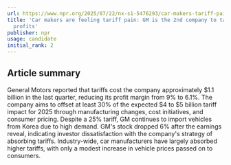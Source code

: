 ```yaml
---
url: https://www.npr.org/2025/07/22/nx-s1-5476293/car-makers-tariff-pain-general-motors-profits
title: 'Car makers are feeling tariff pain: GM is the 2nd company to take a hit to
  profits'
publisher: npr
usage: candidate
initial_rank: 2
---
```

## Article summary
General Motors reported that tariffs cost the company approximately $1.1 billion in the last quarter, reducing its profit margin from 9% to 6.1%. The company aims to offset at least 30% of the expected $4 to $5 billion tariff impact for 2025 through manufacturing changes, cost initiatives, and consumer pricing. Despite a 25% tariff, GM continues to import vehicles from Korea due to high demand. GM's stock dropped 6% after the earnings reveal, indicating investor dissatisfaction with the company's strategy of absorbing tariffs. Industry-wide, car manufacturers have largely absorbed higher tariffs, with only a modest increase in vehicle prices passed on to consumers.
